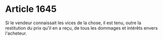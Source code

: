 # Article 1645

Si le vendeur connaissait les vices de la chose, il est tenu, outre la restitution du prix qu'il en a reçu, de tous les dommages et intérêts envers l'acheteur.